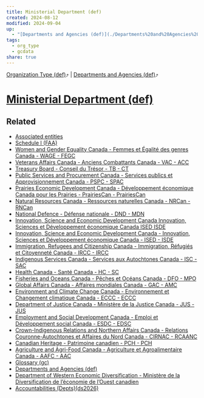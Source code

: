 ```yaml
---
title: Ministerial Department (def)
created: 2024-08-12
modified: 2024-09-04
up:
  - "[Departments and Agencies (def)](./Departments%20and%20Agencies%20(def).md)"
tags:
  - org_type
  - gcdata
share: true
---
```

[Organization Type (def)](./Organization%20Type%20(def).md)⤴️ | [Departments and Agencies (def)](./Departments%20and%20Agencies%20(def).md)⤴️
# [Ministerial Department (def)](Ministerial%20Department%20(def).md)
## Related
- [Associated entities](./Associated%20entities.md)
- [Schedule I (FAA)](./Schedule%20I%20(FAA).md)
- [Women and Gender Equality Canada - Femmes et Égalité des genres Canada - WAGE - FEGC](Women%20and%20Gender%20Equality%20Canada%20-%20Femmes%20et%20%C3%89galit%C3%A9%20des%20genres%20Canada%20-%20WAGE%20-%20FEGC.md)
- [Veterans Affairs Canada - Anciens Combattants Canada - VAC - ACC](Veterans%20Affairs%20Canada%20-%20Anciens%20Combattants%20Canada%20-%20VAC%20-%20ACC.md)
- [Treasury Board - Conseil du Trésor - TB - CT](Treasury%20Board%20-%20Conseil%20du%20Tr%C3%A9sor%20-%20TB%20-%20CT.md)
- [Public Services and Procurement Canada - Services publics et Approvisionnement Canada - PSPC - SPAC](Public%20Services%20and%20Procurement%20Canada%20-%20Services%20publics%20et%20Approvisionnement%20Canada%20-%20PSPC%20-%20SPAC.md)
- [Prairies Economic Development Canada - Développement économique Canada pour les Prairies - PrairiesCan - PrairiesCan](Prairies%20Economic%20Development%20Canada%20-%20D%C3%A9veloppement%20%C3%A9conomique%20Canada%20pour%20les%20Prairies%20-%20PrairiesCan%20-%20PrairiesCan.md)
- [Natural Resources Canada - Ressources naturelles Canada - NRCan - RNCan](Natural%20Resources%20Canada%20-%20Ressources%20naturelles%20Canada%20-%20NRCan%20-%20RNCan.md)
- [National Defence - Défense nationale - DND - MDN](National%20Defence%20-%20D%C3%A9fense%20nationale%20-%20DND%20-%20MDN.md)
- [Innovation, Science and Economic Development Canada   Innovation, Sciences et Développement économique Canada   ISED   ISDE](Innovation,%20Science%20and%20Economic%20Development%20Canada%20%20%20Innovation,%20Sciences%20et%20D%C3%A9veloppement%20%C3%A9conomique%20Canada%20%20%20ISED%20%20%20ISDE.md)
- [Innovation, Science and Economic Development Canada - Innovation, Sciences et Développement économique Canada - ISED - ISDE](Innovation,%20Science%20and%20Economic%20Development%20Canada%20-%20Innovation,%20Sciences%20et%20D%C3%A9veloppement%20%C3%A9conomique%20Canada%20-%20ISED%20-%20ISDE.md)
- [Immigration, Refugees and Citizenship Canada - Immigration, Réfugiés et Citoyenneté Canada - IRCC - IRCC](Immigration,%20Refugees%20and%20Citizenship%20Canada%20-%20Immigration,%20R%C3%A9fugi%C3%A9s%20et%20Citoyennet%C3%A9%20Canada%20-%20IRCC%20-%20IRCC.md)
- [Indigenous Services Canada - Services aux Autochtones Canada - ISC - SAC](./Indigenous%20Services%20Canada%20-%20Services%20aux%20Autochtones%20Canada%20-%20ISC%20-%20SAC.md)
- [Health Canada - Santé Canada - HC - SC](Health%20Canada%20-%20Sant%C3%A9%20Canada%20-%20HC%20-%20SC.md)
- [Fisheries and Oceans Canada - Pêches et Océans Canada - DFO - MPO](Fisheries%20and%20Oceans%20Canada%20-%20P%C3%AAches%20et%20Oc%C3%A9ans%20Canada%20-%20DFO%20-%20MPO.md)
- [Global Affairs Canada - Affaires mondiales Canada - GAC - AMC](Global%20Affairs%20Canada%20-%20Affaires%20mondiales%20Canada%20-%20GAC%20-%20AMC.md)
- [Environment and Climate Change Canada - Environnement et Changement climatique Canada - ECCC - ECCC](Environment%20and%20Climate%20Change%20Canada%20-%20Environnement%20et%20Changement%20climatique%20Canada%20-%20ECCC%20-%20ECCC.md)
- [Department of Justice Canada - Ministère de la Justice Canada - JUS - JUS](Department%20of%20Justice%20Canada%20-%20Minist%C3%A8re%20de%20la%20Justice%20Canada%20-%20JUS%20-%20JUS.md)
- [Employment and Social Development Canada - Emploi et Développement social Canada - ESDC - EDSC](Employment%20and%20Social%20Development%20Canada%20-%20Emploi%20et%20D%C3%A9veloppement%20social%20Canada%20-%20ESDC%20-%20EDSC.md)
- [Crown-Indigenous Relations and Northern Affairs Canada - Relations Couronne-Autochtones et Affaires du Nord Canada - CIRNAC - RCAANC](Crown-Indigenous%20Relations%20and%20Northern%20Affairs%20Canada%20-%20Relations%20Couronne-Autochtones%20et%20Affaires%20du%20Nord%20Canada%20-%20CIRNAC%20-%20RCAANC.md)
- [Canadian Heritage - Patrimoine canadien - PCH - PCH](Canadian%20Heritage%20-%20Patrimoine%20canadien%20-%20PCH%20-%20PCH.md)
- [Agriculture and Agri-Food Canada - Agriculture et Agroalimentaire Canada - AAFC - AAC](Agriculture%20and%20Agri-Food%20Canada%20-%20Agriculture%20et%20Agroalimentaire%20Canada%20-%20AAFC%20-%20AAC.md)
- [Glossary (gc)](./Glossary%20(gc).md)
- [Departments and Agencies (def)](./Departments%20and%20Agencies%20(def).md)
- [Department of Western Economic Diversification - Ministère de la Diversification de l’économie de l’Ouest canadien](Department%20of%20Western%20Economic%20Diversification%20-%20Minist%C3%A8re%20de%20la%20Diversification%20de%20l%E2%80%99%C3%A9conomie%20de%20l%E2%80%99Ouest%20canadien.md)
- [Accountabilities (Depts)(ds2026)](./Accountabilities%20(Depts)(ds2026).md)

